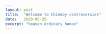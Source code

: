 ```yaml
---
layout: post
title:  "Welcome to Chinmoy controversies"
date:   2020-06-25
excerpt: "heaven ordinary human"
---
```

